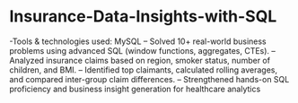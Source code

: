 # Insurance-Data-Insights-with-SQL
-Tools & technologies used: MySQL
– Solved 10+ real-world business problems using advanced SQL (window functions, aggregates, CTEs).
– Analyzed insurance claims based on region, smoker status, number of children, and BMI.
– Identified top claimants, calculated rolling averages, and compared inter-group claim differences.
– Strengthened hands-on SQL proficiency and business insight generation for healthcare analytics
